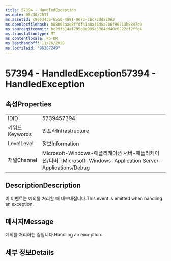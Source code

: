 ```yaml
---
title: 57394 - HandledException
ms.date: 03/30/2017
ms.assetid: c9e63436-6550-4891-9673-cbc72dda20e3
ms.openlocfilehash: b08003aae8ffdf41a8a46d5a7b6f90713b8847c9
ms.sourcegitcommit: bc293b14af795e0e999e3304dd40c0222cf2ffe4
ms.translationtype: MT
ms.contentlocale: ko-KR
ms.lasthandoff: 11/26/2020
ms.locfileid: "96267249"
---
```

# <a name="57394---handledexception"></a><span data-ttu-id="67d91-102">57394 - HandledException</span><span class="sxs-lookup"><span data-stu-id="67d91-102">57394 - HandledException</span></span>

## <a name="properties"></a><span data-ttu-id="67d91-103">속성</span><span class="sxs-lookup"><span data-stu-id="67d91-103">Properties</span></span>  
  
|||  
|-|-|  
|<span data-ttu-id="67d91-104">ID</span><span class="sxs-lookup"><span data-stu-id="67d91-104">ID</span></span>|<span data-ttu-id="67d91-105">57394</span><span class="sxs-lookup"><span data-stu-id="67d91-105">57394</span></span>|  
|<span data-ttu-id="67d91-106">키워드</span><span class="sxs-lookup"><span data-stu-id="67d91-106">Keywords</span></span>|<span data-ttu-id="67d91-107">인프라</span><span class="sxs-lookup"><span data-stu-id="67d91-107">Infrastructure</span></span>|  
|<span data-ttu-id="67d91-108">Level</span><span class="sxs-lookup"><span data-stu-id="67d91-108">Level</span></span>|<span data-ttu-id="67d91-109">정보</span><span class="sxs-lookup"><span data-stu-id="67d91-109">Information</span></span>|  
|<span data-ttu-id="67d91-110">채널</span><span class="sxs-lookup"><span data-stu-id="67d91-110">Channel</span></span>|<span data-ttu-id="67d91-111">Microsoft-Windows-애플리케이션 서버-애플리케이션/디버그</span><span class="sxs-lookup"><span data-stu-id="67d91-111">Microsoft-Windows-Application Server-Applications/Debug</span></span>|  
  
## <a name="description"></a><span data-ttu-id="67d91-112">Description</span><span class="sxs-lookup"><span data-stu-id="67d91-112">Description</span></span>  

 <span data-ttu-id="67d91-113">이 이벤트는 예외를 처리할 때 내보내집니다.</span><span class="sxs-lookup"><span data-stu-id="67d91-113">This event is emitted when handling an exception.</span></span>  
  
## <a name="message"></a><span data-ttu-id="67d91-114">메시지</span><span class="sxs-lookup"><span data-stu-id="67d91-114">Message</span></span>  

 <span data-ttu-id="67d91-115">예외를 처리하는 중입니다.</span><span class="sxs-lookup"><span data-stu-id="67d91-115">Handling an exception.</span></span>  
  
## <a name="details"></a><span data-ttu-id="67d91-116">세부 정보</span><span class="sxs-lookup"><span data-stu-id="67d91-116">Details</span></span>
